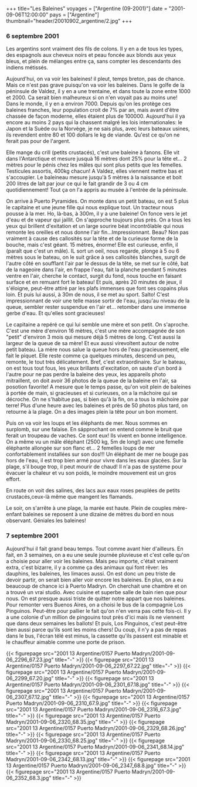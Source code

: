 +++
title="Les Baleines"
voyages = ["Argentine (09-2001)"]
date = "2001-09-06T12:00:00"
pays = ["Argentine"]
thumbnail="header/20010902_argentine/2.jpg"
+++
### 6 septembre 2001

Les argentins sont vraiment des fils de colons. Il y en a de tous les types, 
des espagnols aux cheveux noirs et peau foncée aux blonds aux yeux bleus, et 
plein de mélanges entre ça, sans compter les descendants des indiens métissés. 


Aujourd'hui, on va voir les baleines! il pleut, temps breton, pas de chance. 
Mais ce n'est pas grave puisqu'on va voir les baleines. Dans le golfe de la 
péninsule de Valdez, il y en a une trentaine, et dans toute la zone entre 1000 
et 2000. Ca serait bien malheureux si on n'en voyait pas au moins une! Dans 
le monde, il y en a environ 7000. Depuis qu'on les protège ces baleines franches, 
leur population croit de 7% par an, mais avant d'être chassée de façon moderne, 
elles étaient plus de 100000. Aujourd'hui il ya encore au moins 2 pays qui la 
chassent malgré les lois internationales: le Japon et la Suède ou la Norvège, 
je ne sais plus, avec leurs bateaux usines, ils revendent entre 80 et 100 dollars 
le kg de viande. Qu'est ce qu'on ne ferait pas pour de l'argent.

Elle mange du crill (petits crustacés), c'est une baleine à fanons. Elle vit 
dans l'Antarctique et mesure jusquà 16 mètres dont 25% pour la tête et... 2 
mètres pour le pénis chez les mâles qui sont plus petits que les femelles. Testicules 
assortis, 400kg chacun! A Valdez, elles viennent mettre bas et s'accoupler. 
Le baleineau mesure jusqu'à 5 mètres à la naissance et boit 200 litres de lait 
par jour ce qui le fait grandir de 3 ou 4 cm quotidiennement! Tout ça on l'a 
appris au musée à l'entrée de la péninsule.

On arrive à Puerto Pyramides. On monte dans un petit bateau, on est 5 plus 
le capitaine et une jeune fille qui nous explique tout. Un tracteur nous pousse 
à la mer. Ho, là-bas, à 300m, il y a une baleine! On fonce vers le jet d'eau 
et de vapeur qui jaillit. On s'approche toujours plus près. On a tous les yeux 
qui brillent d'exitation et un large sourire béat incontrôlable qui nous remonte 
les oreilles et nous donne l'air fin...Impressionnant. Beau? Non pas vraiment 
à cause des callosités sur la tête et de la curieuse forme de la bouche, mais 
c'est géant. 15 mètres, énorme! Elle est curieuse, enfin, il (paraît que c'est 
un mâle). IL sort un oeil, nous regarde, plonge à 5 ou 6 mètres sous le bateau, 
on le suit grâce à ses callosités blanches, surgit de l'autre côté en soufflant 
l'air par le dessus de la tête, se met sur le côté, bat de la nageoire dans 
l'air, en frappe l'eau, fait la planche pendant 5 minutes ventre en l'air, cherche 
le contact, surgit du fond, nous touche en faisant surface et en remuant fort 
le bateau! Et puis, après 20 minutes de jeux, il s'éloigne, peut-être attiré 
par les plafs immenses que font ses copains plus loin. Et puis lui aussi, à 
30m de nous, il se met au sport. Salto! C'est impressionnant de voir une telle 
masse sortir de l'eau, jusqu'au niveau de la queue, sembler rester suspendue 
en l'air et... retomber dans une immense gerbe d'eau. Et qu'elles sont gracieuses!

Le capitaine a repéré ce qui lui semble une mère et son petit. On s'aproche. 
C'est une mère d'environ 16 mètres, c'est une mère accompagnée de son "petit" 
d'environ 3 mois qui mesure déjà 5 mètres de long. C'est aussi la largeur de 
la queue de sa mère! Et eux aussi virevoltent autour de notre petit bateau. 
La mère nous salue la queue hors de l'eau gracieusement, elle fait le piquet. 
Elle reste comme ça quelques minutes, descend un peu, remonte, le tout très 
délicatement. Bref, c'est extraordinaire. Sur le bateau, on est tous tout fous, 
les yeux brillants d'excitation, on saute d'un bord à l'autre pour ne pas perdre 
la baleine des yeux, les appareils photo mitraillent, on doit avoir 36 photos 
de la queue de la baleine en l'air, sa posotion favorite! A mesure que le temps 
passe, qu'on voit plein de baleines à portée de main, si gracieuses et si curieuses, 
on a la mâchoire qui se décroche. On ne s'habitue pas, si bien qu'à la fin, 
on a tous la mâchoire par terre! Plus d'une heure avec les baleines et près 
de 50 photos plus tard, on retourne à la plage. On a des images plein la tête 
pour un bon moment.

Puis on va voir les loups et les éléphants de mer. Nous sommes en surplomb, 
sur une falaise. En sápprochant on entend comme le bruit que ferait un troupeau 
de vaches. Ce sont eux! Ils vivent en bonne intelligence. On a même vu un mâle 
éléphant (2500 kg, 5m de long!) avec une femelle éléphante allongée sur son 
flanc et... 2 femelles loups de mer confortablement installées sur son dos!!! 
Un éléphant de mer ne bouge pas hors de l'eau, il est trop bien armé pour vivre 
dans les eaux glacées. Sur la plage, s'il bouge trop, il peut mourir de chaud! 
Il n'a pas de système pour évacuer la chaleur et vu son poids, le moindre mouvement 
est un gros effort. 

En route on voit des salines, des lacs aux eaux roses peuplées de petits crustacés,ceux-là 
même que mangent les flamands. 

Le soir, on s'arrête à une plage, la marée est haute. Plein de couples mère-enfant 
baleines se reposent à une dizaine de mètres du bord en nous observant. Géniales 
les baleines!

### 7 septembre 2001

Aujourd'hui il fait grand beau temps. Tout comme avant hier d'ailleurs. En 
fait, en 3 semaines, on a eu une seule journée pluvieuse et c'est celle qu'on 
a choisie pour aller voir les baleines. Mais peu importe, c'était vraiment extra, 
c'est bizarre, il y a comme ça des animaux qui font rêver: les dauphins, les 
baleines, les limaces aussi. On est donc un peu triste de devoir partir, on 
serait bien aller voir encore les baleines. En plus, on a eu beaucoup de chance 
ici à Puerto Madryn. On cherchait une chambre et on a trouvé un vrai studio. 
Avec cuisine et superbe salle de bain rien que pour nous. On est presque aussi 
triste de quitter notre appart que nos baleines. Pour remonter vers Buenos Aires, 
on a choisi le bus de la compagnie Los Pinguinos. Peut-être pour pallier le 
fait qu'on n'en verra pas cette fois-ci. Il y a une colonie d'un million de 
pingouins tout près d'ici mais ils ne viennent que dans deux semaines les ballots! 
Et puis, Los Pinguinos, c'est peut-être bien aussi parce qu'ils sont les moins 
chers! Du coup, il n'y a pas de repas dans le bus, l'écran télé est minus, la 
cassette qu'ils passent est minable et le chauffeur aimable comme une porte 
de prison. 


<div id="TOTO">{{< figurepage src="2001 13 Argentine/0157 Puerto Madryn/2001-09-06_2296_67.23.jpg" title="-"  >}}
{{< figurepage src="2001 13 Argentine/0157 Puerto Madryn/2001-09-06_2297_67.22.jpg" title="-"  >}}
{{< figurepage src="2001 13 Argentine/0157 Puerto Madryn/2001-09-06_2299_67.20.jpg" title="-"  >}}
{{< figurepage src="2001 13 Argentine/0157 Puerto Madryn/2001-09-06_2301_67.18.jpg" title="-"  >}}
{{< figurepage src="2001 13 Argentine/0157 Puerto Madryn/2001-09-06_2307_67.12.jpg" title="-"  >}}
{{< figurepage src="2001 13 Argentine/0157 Puerto Madryn/2001-09-06_2310_67.9.jpg" title="-"  >}}
{{< figurepage src="2001 13 Argentine/0157 Puerto Madryn/2001-09-06_2316_67.3.jpg" title="-"  >}}
{{< figurepage src="2001 13 Argentine/0157 Puerto Madryn/2001-09-06_2320_68.35.jpg" title="-"  >}}
{{< figurepage src="2001 13 Argentine/0157 Puerto Madryn/2001-09-06_2329_68.26.jpg" title="-"  >}}
{{< figurepage src="2001 13 Argentine/0157 Puerto Madryn/2001-09-06_2330_68.25.jpg" title="-"  >}}
{{< figurepage src="2001 13 Argentine/0157 Puerto Madryn/2001-09-06_2341_68.14.jpg" title="-"  >}}
{{< figurepage src="2001 13 Argentine/0157 Puerto Madryn/2001-09-06_2342_68.13.jpg" title="-"  >}}
{{< figurepage src="2001 13 Argentine/0157 Puerto Madryn/2001-09-06_2347_68.8.jpg" title="-"  >}}
{{< figurepage src="2001 13 Argentine/0157 Puerto Madryn/2001-09-06_2352_68.3.jpg" title="-"  >}}
</DIV>

